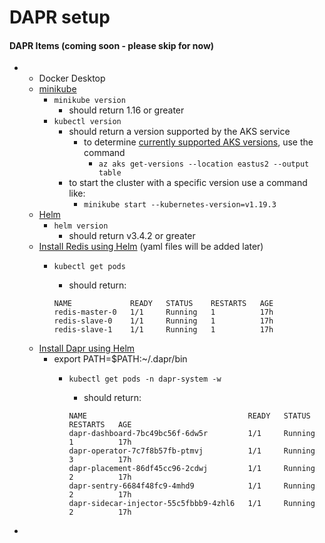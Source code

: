 # DAPR setup



#### DAPR Items (coming soon - please skip for now)

*
  * Docker Desktop
  * [minikube](https://minikube.sigs.k8s.io/docs/start/)
    * `minikube version`
      * should return 1.16 or greater
    * `kubectl version`
      * should return a version supported by the AKS service
        * to determine [currently supported AKS versions](https://docs.microsoft.com/en-us/azure/aks/supported-kubernetes-versions), use the command
          * `az aks get-versions --location eastus2 --output table`
      * to start the cluster with a specific version use a command like:
        * `minikube start --kubernetes-version=v1.19.3`
  * [Helm](https://helm.sh/docs/intro/install/)
    * `helm version`
      * should return v3.4.2 or greater
  * [Install Redis using Helm](https://docs.dapr.io/getting-started/configure-state-pubsub/#tabs-3-kubernetes) (yaml files will be added later)
    *   `kubectl get pods`

        * should return:

        ```
        NAME             READY   STATUS    RESTARTS   AGE
        redis-master-0   1/1     Running   1          17h
        redis-slave-0    1/1     Running   1          17h
        redis-slave-1    1/1     Running   1          17h
        ```
  * [Install Dapr using Helm](https://docs.dapr.io/getting-started/install-dapr-kubernetes/#add-and-install-dapr-helm-chart)
    * export PATH=$PATH:\~/.dapr/bin
      *   `kubectl get pods -n dapr-system -w`

          * should return:

          ```
          NAME                                    READY   STATUS    RESTARTS   AGE
          dapr-dashboard-7bc49bc56f-6dw5r         1/1     Running   1          17h
          dapr-operator-7c7f8b57fb-ptmvj          1/1     Running   3          17h
          dapr-placement-86df45cc96-2cdwj         1/1     Running   2          17h
          dapr-sentry-6684f48fc9-4mhd9            1/1     Running   2          17h
          dapr-sidecar-injector-55c5fbbb9-4zhl6   1/1     Running   2          17h
          ```
*
